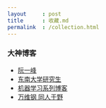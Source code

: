 ```yaml
---
layout     : post
title      : 收藏.md
permalink  : /collection.html
---
```


### 大神博客
- [阮一峰](http://www.ruanyifeng.com/blog/archives.html)
- [东南大学研究生](http://sukai.me/)
- [机器学习系列博客](http://blog.jasonding.top/)
- [万维钢 同人于野](http://www.geekonomics10000.com/)
